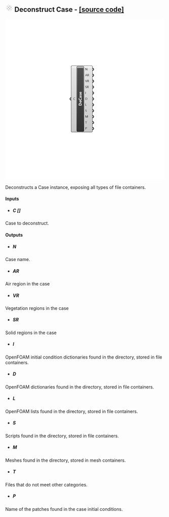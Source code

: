 ## ![](../../images/icons/Deconstruct_Case.png) Deconstruct Case - [[source code]](https://github.com/Eddy3D-Dev/Eddy3D/tree/dev/Deconstruct%20Case.cs)

![](../../images/components/Deconstruct_Case.png)

Deconstructs a Case instance, exposing all types of file containers.

#### Inputs
* ##### C []
Case to deconstruct.

#### Outputs
* ##### N
Case name.
* ##### AR
Air region in the case
* ##### VR
Vegetation regions in the case
* ##### SR
Solid regions in the case
* ##### I
OpenFOAM initial condition dictionaries found in the directory, stored in file containers.
* ##### D
OpenFOAM dictionaries found in the directory, stored in file containers.
* ##### L
OpenFOAM lists found in the directory, stored in file containers.
* ##### S
Scripts found in the directory, stored in file containers.
* ##### M
Meshes found in the directory, stored in mesh containers.
* ##### T
Files that do not meet other categories.
* ##### P
Name of the patches found in the case initial conditions.